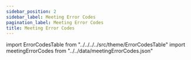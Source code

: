 ```yaml
---
sidebar_position: 2
sidebar_label: Meeting Error Codes
pagination_label: Meeting Error Codes
title: Meeting Error Codes
---
```


import ErrorCodesTable from "../../../../src/theme/ErrorCodesTable"
import meetingErrorCodes from "../../data/meetingErrorCodes.json"

<ErrorCodesTable errorCodes={meetingErrorCodes} />
